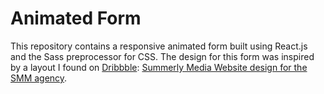 # Animated Form

This repository contains a responsive animated form built using React.js and the Sass preprocessor for CSS. The design for this form was inspired by a layout I found on [Dribbble](https://dribbble.com/): [Summerly Media Website design for the SMM agency](https://dribbble.com/shots/21459039-Summerly-media-Website-design-for-the-SMM-agency).
